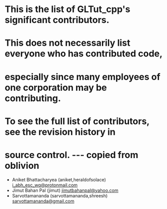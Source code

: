 # This is the list of GLTut_cpp's significant contributors.
#
# This does not necessarily list everyone who has contributed code,
# especially since many employees of one corporation may be contributing.
# To see the full list of contributors, see the revision history in
# source control. --- copied from oblivion

- Aniket Bhattacharyea (aniket,heraldofsolace) <i_abh_esc_wq@protonmail.com>
- Jimut Bahan Pal (jimut) <jimutbahanpal@yahoo.com>
- Sarvottamananda (sarvottamananda,shreesh) <sarvottamananda@gmail.com>
